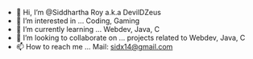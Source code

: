 - 👋 Hi, I’m @Siddhartha Roy a.k.a DevilDZeus
- 👀 I’m interested in ... Coding, Gaming
- 🌱 I’m currently learning ... Webdev, Java, C
- 💞️ I’m looking to collaborate on ... projects related to Webdev, Java, C
- 📫 How to reach me ... Mail: sidx14@gmail.com

<!---
DevilDZeus/DevilDZeus is a ✨ special ✨ repository because its `README.md` (this file) appears on your GitHub profile.
You can click the Preview link to take a look at your changes.
--->
